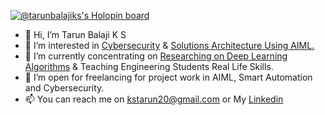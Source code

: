 [![@tarunbalajiks's Holopin board](https://holopin.io/api/user/board?user=tarunbalajiks)](https://holopin.io/@tarunbalajiks)
- 👋 Hi, I’m Tarun Balaji K S
- 👀 I’m interested in <a href="https://www.instagram.com/load_thecode/">Cybersecurity</a> &  <a href="https://www.instagram.com/tarun_code.py/">Solutions Architecture Using AIML. </a>
- 🌱 I’m currently concentrating on <a href="https://www.hackerrank.com/tarunbalajiks">Researching on Deep Learning Algorithms</a> & Teaching Engineering Students Real Life Skills.
- 💞️ I’m open for freelancing for project work in AIML, Smart Automation and Cybersecurity.
- 📫 You can reach me on kstarun20@gmail.com or My <a href="https://www.instagram.com/tarun_code.py/](https://www.linkedin.com/in/tarunbalajiks/">Linkedin</a>

<!---
guitaruser/guitaruser is a ✨ special ✨ repository because its `README.md` (this file) appears on your GitHub profile.
You can click the Preview link to take a look at your changes.
--->
